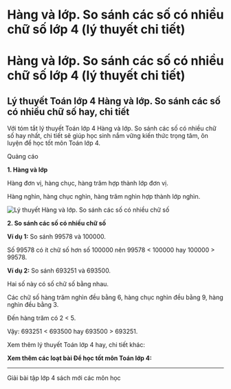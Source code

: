 # Hàng và lớp. So sánh các số có nhiều chữ số lớp 4 (lý thuyết chi tiết)

# Hàng và lớp. So sánh các số có nhiều chữ số lớp 4 (lý thuyết chi tiết)

## Lý thuyết Toán lớp 4 Hàng và lớp. So sánh các số có nhiều chữ số hay, chi tiết

Với tóm tắt lý thuyết Toán lớp 4 Hàng và lớp. So sánh các số có nhiều chữ số hay nhất, chi tiết sẽ giúp học sinh nắm vững kiến thức trọng tâm, ôn luyện để học tốt môn Toán lớp 4.

Quảng cáo

**1\. Hàng và lớp**

Hàng đơn vị, hàng chục, hàng trăm hợp thành lớp đơn vị.

Hàng nghìn, hàng chục nghìn, hàng trăm nghìn hợp thành lớp nghìn.

![Lý thuyết Hàng và lớp. So sánh các số có nhiều chữ số ](https://vietjack.com/giai-toan-lop-4/images/ly-thuyet-hang-va-lop-so-sanh-cac-so-co-nhieu-chu-so-93038.png)

**2\. So sánh các số có nhiều chữ số**

**Ví dụ 1:** So sánh 99578 và 100000.

Số 99578 có ít chữ số hơn số 100000 nên 99578 < 100000 hay 100000 > 99578.

**Ví dụ 2:** So sánh 693251 và 693500.

Hai số này có số chữ số bằng nhau.

Các chữ số hàng trăm nghìn đều bằng 6, hàng chục nghìn đều bằng 9, hàng nghìn đều bằng 3.

Đến hàng trăm có 2 < 5.

Vậy: 693251 < 693500 hay 693500 > 693251.

Xem thêm lý thuyết Toán lớp 4 hay, chi tiết khác:

**Xem thêm các loạt bài Để học tốt môn Toán lớp 4:**

* * *

Giải bài tập lớp 4 sách mới các môn học
